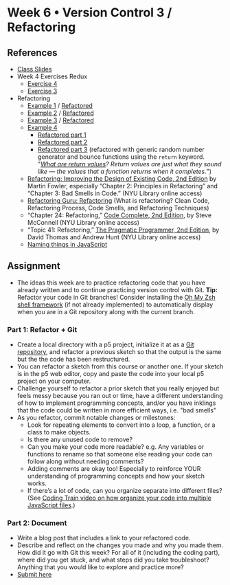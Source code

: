 # Week 6 • Version Control 3 / Refactoring

## References

- [Class
  Slides](https://drive.google.com/drive/u/1/folders/1iH0ERUaMkSCn_7A9F4bnBWwMHJmu04ak)
- Week 4 Exercises Redux
  - [Exercise 4](https://editor.p5js.org/enickles/sketches/F3X6Domil)
  - [Exercise 3](https://editor.p5js.org/enickles/sketches/ej7WsjtMK)
- Refactoring
  - [Example 1](https://editor.p5js.org/enickles/sketches/er-wWoEpQ) /
    [Refactored](https://editor.p5js.org/enickles/sketches/MAj5MQ_yk)
  - [Example 2](https://editor.p5js.org/enickles/sketches/EQscgAK2b) /
    [Refactored](https://editor.p5js.org/enickles/sketches/E0HRz9YjC)
  - [Example 3](https://editor.p5js.org/enickles/sketches/OXhVBDVMk) /
    [Refactored](https://editor.p5js.org/enickles/sketches/_gTwYE_0i)
  - [Example 4](https://editor.p5js.org/enickles/sketches/eG70VJ7aV)
    - [Refactored part 1](https://editor.p5js.org/enickles/sketches/r711FGdgE)
    - [Refactored part 2](https://editor.p5js.org/enickles/sketches/z2_QBCX1D)
    - [Refactored part 3](https://editor.p5js.org/enickles/sketches/p9M_8aom_)
      (refactored with generic random number generator and bounce functions
      using the `return` keyword. "*[What are return
      values](https://developer.mozilla.org/en-US/docs/Learn/JavaScript/Building_blocks/Return_values)?
      Return values are just what they sound like — the values that a function
      returns when it completes.*")
  - [Refactoring: Improving the Design of Existing Code, 2nd
    Edition](https://bobcat.library.nyu.edu/primo-explore/fulldisplay?docid=nyu_aleph005592882&context=L&vid=NYU&lang=en_US&search_scope=all&adaptor=Local%20Search%20Engine&isFrbr=true&tab=all&query=any,contains,martin%20fowler&sortby=date&facet=frbrgroupid,include,1149505003&mode=basic&offset=0)
    by Martin Fowler, especially “Chapter 2: Principles in Refactoring” and
    “Chapter 3: Bad Smells in Code.”  (NYU Library online access)
  - [Refactoring Guru: Refactoring](https://refactoring.guru/refactoring) (What
    is refactoring? Clean Code, Refactoring Process, Code Smells, and
    Refactoring Techniques)
  - “Chapter 24: Refactoring,” [Code Complete, 2nd
    Edition](https://bobcat.library.nyu.edu/primo-explore/fulldisplay?docid=nyu_aleph005835845&context=L&vid=NYU&lang=en_US&search_scope=all&adaptor=Local%20Search%20Engine&isFrbr=true&tab=all&query=any,contains,code%20complete&sortby=date&facet=frbrgroupid,include,1147872474&offset=0),
    by Steve McConnell (NYU Library online access) 
  - “Topic 41: Refactoring,” [The Pragmatic Programmer, 2nd
    Edition](https://bobcat.library.nyu.edu/primo-explore/fulldisplay?docid=nyu_aleph006843771&context=L&vid=NYU&lang=en_US&search_scope=all&adaptor=Local%20Search%20Engine&tab=all&query=any,contains,pragmatic%20programmer&sortby=rank&mode=basic),
    by David Thomas and Andrew Hunt (NYU Library online access)
  - [Naming things in
    JavaScript](https://gomakethings.com/naming-things-in-javascript/)

## Assignment

- The ideas this week are to practice refactoring code that you have already
  written and to continue practicing version control with Git. **Tip:** Refactor
  your code in Git branches! Consider installing the [Oh My Zsh shell
  framework](https://github.com/ellennickles/code-your-way-s24/blob/main/version-control-guides/tips-and-tricks.md#oh-my-zsh) (if not already implemented) to automatically display
  when you are in a Git repository along with the current branch.

### Part 1: Refactor + Git

- Create a local directory with a p5 project, initialize it at as a [Git
  repository](https://github.com/ellennickles/code-your-way-s24/blob/main/version-control-guides/git.md#create-a-git-repository),
  and refactor a previous sketch so that the output is the same but
  the the code has been restructured.
- You can refactor a sketch from this course or another one. If your sketch is
  in the p5 web editor, copy and paste the code into your local p5 project on
  your computer.
- Challenge yourself to refactor a prior sketch that you really enjoyed but
  feels messy because you ran out or time, have a different understanding
  of how to implement programming concepts, and/or you have inklings that the
  code could be written in more efficient ways, i.e. "bad smells"
- As you refactor, commit notable changes or milestones:
  - Look for repeating elements to convert into a loop, a function, or a class
    to make objects.
  - Is there any unused code to remove?
  - Can you make your code more readable? e.g. Any variables or functions to
    rename so that someone else reading your code can follow along without
    needing comments?
  - Adding comments are okay too! Especially to reinforce YOUR understanding
    of programming concepts and how your sketch works.
  - If there’s a lot of code, can you organize separate into different
    files? (See [Coding Train video on how organize your code into multiple
    JavaScript files](https://thecodingtrain.com/tracks/code-programming-with-p5-js/code/6-objects/4-editor-js-files).)
  
### Part 2: Document

- Write a blog post that includes a link to your refactored code.
- Describe and reflect on the changes you made and why you made them. How did it
  go with Git this week? For all of it (including the coding part), where did
  you get stuck, and what steps did you take troubleshoot? Anything that you
  would like to explore and practice more?
- [Submit here](https://forms.gle/ec4VxRgt8CtAjDGU7)
